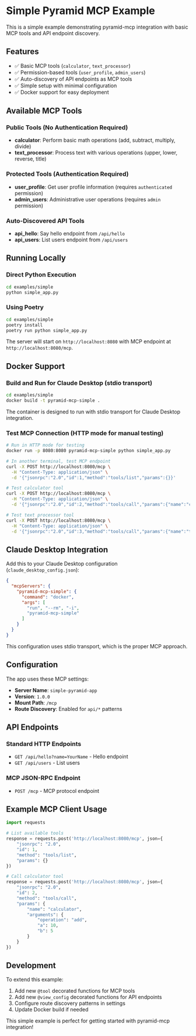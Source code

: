 # Simple Pyramid MCP Example

This is a simple example demonstrating pyramid-mcp integration with basic MCP tools and API endpoint discovery.

## Features

- ✅ Basic MCP tools (`calculator`, `text_processor`)
- ✅ Permission-based tools (`user_profile`, `admin_users`)
- ✅ Auto-discovery of API endpoints as MCP tools
- ✅ Simple setup with minimal configuration
- ✅ Docker support for easy deployment

## Available MCP Tools

### Public Tools (No Authentication Required)
- **calculator**: Perform basic math operations (add, subtract, multiply, divide)
- **text_processor**: Process text with various operations (upper, lower, reverse, title)

### Protected Tools (Authentication Required)
- **user_profile**: Get user profile information (requires `authenticated` permission)
- **admin_users**: Administrative user operations (requires `admin` permission)

### Auto-Discovered API Tools
- **api_hello**: Say hello endpoint from `/api/hello`
- **api_users**: List users endpoint from `/api/users`

## Running Locally

### Direct Python Execution
```bash
cd examples/simple
python simple_app.py
```

### Using Poetry
```bash
cd examples/simple
poetry install
poetry run python simple_app.py
```

The server will start on `http://localhost:8080` with MCP endpoint at `http://localhost:8080/mcp`.

## Docker Support

### Build and Run for Claude Desktop (stdio transport)
```bash
cd examples/simple
docker build -t pyramid-mcp-simple .
```

The container is designed to run with stdio transport for Claude Desktop integration.

### Test MCP Connection (HTTP mode for manual testing)
```bash
# Run in HTTP mode for testing
docker run -p 8080:8080 pyramid-mcp-simple python simple_app.py

# In another terminal, test MCP endpoint
curl -X POST http://localhost:8080/mcp \
  -H "Content-Type: application/json" \
  -d '{"jsonrpc":"2.0","id":1,"method":"tools/list","params":{}}'

# Test calculator tool
curl -X POST http://localhost:8080/mcp \
  -H "Content-Type: application/json" \
  -d '{"jsonrpc":"2.0","id":2,"method":"tools/call","params":{"name":"calculator","arguments":{"operation":"add","a":5,"b":3}}}'

# Test text processor tool
curl -X POST http://localhost:8080/mcp \
  -H "Content-Type: application/json" \
  -d '{"jsonrpc":"2.0","id":3,"method":"tools/call","params":{"name":"text_processor","arguments":{"text":"hello world","operation":"title"}}}'
```

## Claude Desktop Integration

Add this to your Claude Desktop configuration (`claude_desktop_config.json`):

```json
{
  "mcpServers": {
    "pyramid-mcp-simple": {
      "command": "docker",
      "args": [
        "run", "--rm", "-i",
        "pyramid-mcp-simple"
      ]
    }
  }
}
```

This configuration uses stdio transport, which is the proper MCP approach.

## Configuration

The app uses these MCP settings:
- **Server Name**: `simple-pyramid-app`
- **Version**: `1.0.0`
- **Mount Path**: `/mcp`
- **Route Discovery**: Enabled for `api/*` patterns

## API Endpoints

### Standard HTTP Endpoints
- `GET /api/hello?name=YourName` - Hello endpoint
- `GET /api/users` - List users

### MCP JSON-RPC Endpoint
- `POST /mcp` - MCP protocol endpoint

## Example MCP Client Usage

```python
import requests

# List available tools
response = requests.post('http://localhost:8080/mcp', json={
    "jsonrpc": "2.0",
    "id": 1,
    "method": "tools/list",
    "params": {}
})

# Call calculator tool
response = requests.post('http://localhost:8080/mcp', json={
    "jsonrpc": "2.0",
    "id": 2,
    "method": "tools/call",
    "params": {
        "name": "calculator",
        "arguments": {
            "operation": "add",
            "a": 10,
            "b": 5
        }
    }
})
```

## Development

To extend this example:

1. Add new `@tool` decorated functions for MCP tools
2. Add new `@view_config` decorated functions for API endpoints
3. Configure route discovery patterns in settings
4. Update Docker build if needed

This simple example is perfect for getting started with pyramid-mcp integration! 